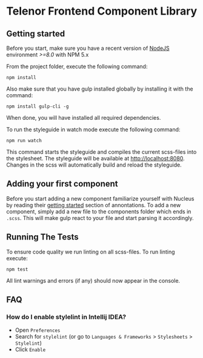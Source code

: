 # Telenor Frontend Component Library

## Getting started

Before you start, make sure you have a recent version of [NodeJS](http://nodejs.org/) environment *>=8.0* with NPM 5.x

From the project folder, execute the following command:

```shell
npm install
```

Also make sure that you have gulp installed globally by installing it with the command:

```shell
npm install gulp-cli -g
```

When done, you will have installed all required dependencies.

To run the styleguide in watch mode execute the following command:

```shell
npm run watch
```

This command starts the styleguide and compiles the current scss-files into the stylesheet. The styleguide will be available at [http://localhost:8080](http://localhost:8080). Changes in the scss will automatically build and reload the styleguide.

## Adding your first component

Before you start adding a new component familiarize yourself with Nucleus by reading their [getting started](https://holidaypirates.github.io/nucleus/getting-started.html) section of annontations. To add a new component, simply add a new file to the components folder which ends in `.scss`. This will make gulp react to your file and start parsing it accordingly.

## Running The Tests

To ensure code quality we run linting on all scss-files. To run linting execute:

```shell
npm test
```

All lint warnings and errors (if any) should now appear in the console.

## FAQ

### How do I enable stylelint in Intellij IDEA?

* Open `Preferences`
* Search for `stylelint` (or go to `Languages & Frameworks` > `Stylesheets` > `Stylelint`)
* Click `Enable`
